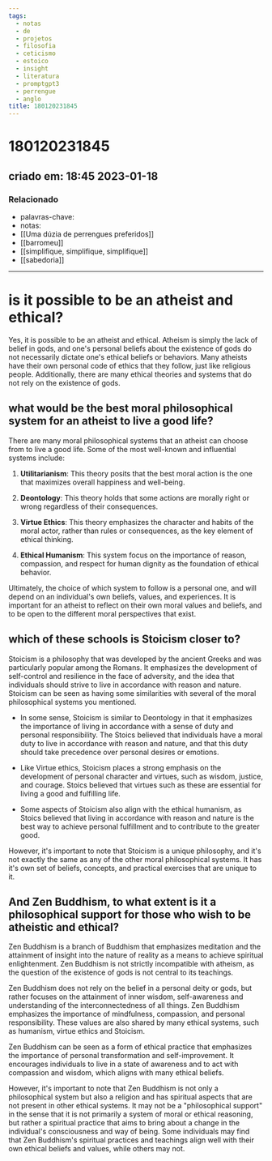 ```yaml
---
tags:
  - notas
  - de
  - projetos
  - filosofia
  - ceticismo
  - estoico
  - insight
  - literatura
  - promptgpt3
  - perrengue
  - anglo
title: 180120231845
---
```

# 180120231845
## criado em: 18:45 2023-01-18

### Relacionado
- palavras-chave:
- notas: 
- [[Uma dúzia de perrengues preferidos]]
- [[barromeu]]
- [[simplifique, simplifique, simplifique]]
- [[sabedoria]]
---
# is it possible to be an atheist and ethical?

Yes, it is possible to be an atheist and ethical. Atheism is simply the lack of belief in gods, and one's personal beliefs about the existence of gods do not necessarily dictate one's ethical beliefs or behaviors. Many atheists have their own personal code of ethics that they follow, just like religious people. Additionally, there are many ethical theories and systems that do not rely on the existence of gods.

## what would be the best moral philosophical system for an atheist to live a good life?

There are many moral philosophical systems that an atheist can choose from to live a good life. Some of the most well-known and influential systems include:

1.  **Utilitarianism**: This theory posits that the best moral action is the one that maximizes overall happiness and well-being.
    
2.  **Deontology**: This theory holds that some actions are morally right or wrong regardless of their consequences.
    
3.  **Virtue Ethics**: This theory emphasizes the character and habits of the moral actor, rather than rules or consequences, as the key element of ethical thinking.
    
4.  **Ethical Humanism**: This system focus on the importance of reason, compassion, and respect for human dignity as the foundation of ethical behavior.
    

Ultimately, the choice of which system to follow is a personal one, and will depend on an individual's own beliefs, values, and experiences. It is important for an atheist to reflect on their own moral values and beliefs, and to be open to the different moral perspectives that exist.

## which of these schools is Stoicism closer to?

Stoicism is a philosophy that was developed by the ancient Greeks and was particularly popular among the Romans. It emphasizes the development of self-control and resilience in the face of adversity, and the idea that individuals should strive to live in accordance with reason and nature. Stoicism can be seen as having some similarities with several of the moral philosophical systems you mentioned.

-   In some sense, Stoicism is similar to Deontology in that it emphasizes the importance of living in accordance with a sense of duty and personal responsibility. The Stoics believed that individuals have a moral duty to live in accordance with reason and nature, and that this duty should take precedence over personal desires or emotions.
    
-   Like Virtue ethics, Stoicism places a strong emphasis on the development of personal character and virtues, such as wisdom, justice, and courage. Stoics believed that virtues such as these are essential for living a good and fulfilling life.
    
-   Some aspects of Stoicism also align with the ethical humanism, as Stoics believed that living in accordance with reason and nature is the best way to achieve personal fulfillment and to contribute to the greater good.
    

However, it's important to note that Stoicism is a unique philosophy, and it's not exactly the same as any of the other moral philosophical systems. It has it's own set of beliefs, concepts, and practical exercises that are unique to it.


## And Zen Buddhism, to what extent is it a philosophical support for those who wish to be atheistic and ethical?

Zen Buddhism is a branch of Buddhism that emphasizes meditation and the attainment of insight into the nature of reality as a means to achieve spiritual enlightenment. Zen Buddhism is not strictly incompatible with atheism, as the question of the existence of gods is not central to its teachings.

Zen Buddhism does not rely on the belief in a personal deity or gods, but rather focuses on the attainment of inner wisdom, self-awareness and understanding of the interconnectedness of all things. Zen Buddhism emphasizes the importance of mindfulness, compassion, and personal responsibility. These values are also shared by many ethical systems, such as humanism, virtue ethics and Stoicism.

Zen Buddhism can be seen as a form of ethical practice that emphasizes the importance of personal transformation and self-improvement. It encourages individuals to live in a state of awareness and to act with compassion and wisdom, which aligns with many ethical beliefs.

However, it's important to note that Zen Buddhism is not only a philosophical system but also a religion and has spiritual aspects that are not present in other ethical systems. It may not be a "philosophical support" in the sense that it is not primarily a system of moral or ethical reasoning, but rather a spiritual practice that aims to bring about a change in the individual's consciousness and way of being. Some individuals may find that Zen Buddhism's spiritual practices and teachings align well with their own ethical beliefs and values, while others may not.